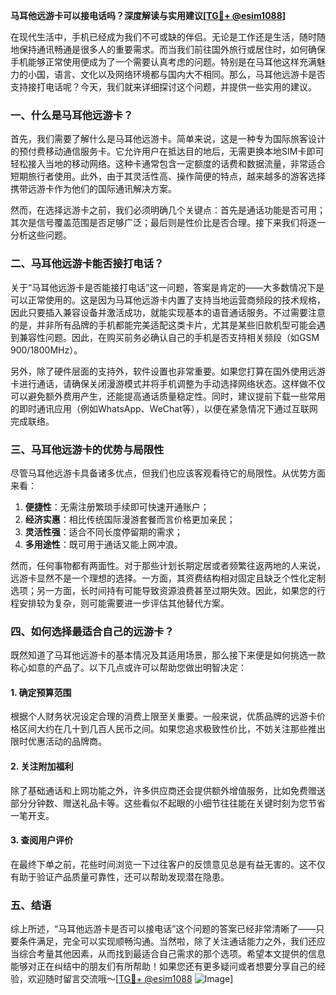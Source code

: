 **马耳他远游卡可以接电话吗？深度解读与实用建议[[TG💪+ @esim1088](https://t.me/s/esim1088)]**

在现代生活中，手机已经成为我们不可或缺的伴侣。无论是工作还是生活，随时随地保持通讯畅通是很多人的重要需求。而当我们前往国外旅行或居住时，如何确保手机能够正常使用便成为了一个需要认真考虑的问题。特别是在马耳他这样充满魅力的小国，语言、文化以及网络环境都与国内大不相同。那么，马耳他远游卡是否支持接打电话呢？今天，我们就来详细探讨这个问题，并提供一些实用的建议。

### 一、什么是马耳他远游卡？

首先，我们需要了解什么是马耳他远游卡。简单来说，这是一种专为国际旅客设计的预付费移动通信服务卡。它允许用户在抵达目的地后，无需更换本地SIM卡即可轻松接入当地的移动网络。这种卡通常包含一定额度的话费和数据流量，非常适合短期旅行者使用。此外，由于其灵活性高、操作简便的特点，越来越多的游客选择携带远游卡作为他们的国际通讯解决方案。

然而，在选择远游卡之前，我们必须明确几个关键点：首先是通话功能是否可用；其次是信号覆盖范围是否足够广泛；最后则是性价比是否合理。接下来我们将逐一分析这些问题。

### 二、马耳他远游卡能否接打电话？

关于“马耳他远游卡是否能接打电话”这一问题，答案是肯定的——大多数情况下是可以正常使用的。这是因为马耳他远游卡内置了支持当地运营商频段的技术规格，因此只要插入兼容设备并激活成功，就能实现基本的语音通话服务。不过需要注意的是，并非所有品牌的手机都能完美适配这类卡片，尤其是某些旧款机型可能会遇到兼容性问题。因此，在购买前务必确认自己的手机是否支持相关频段（如GSM 900/1800MHz）。

另外，除了硬件层面的支持外，软件设置也非常重要。如果您打算在国外使用远游卡进行通话，请确保关闭漫游模式并将手机调整为手动选择网络状态。这样做不仅可以避免额外费用产生，还能提高通话质量稳定性。同时，建议提前下载一些常用的即时通讯应用（例如WhatsApp、WeChat等），以便在紧急情况下通过互联网完成联络。

### 三、马耳他远游卡的优势与局限性

尽管马耳他远游卡具备诸多优点，但我们也应该客观看待它的局限性。从优势方面来看：

1. **便捷性**：无需注册繁琐手续即可快速开通账户；
2. **经济实惠**：相比传统国际漫游套餐而言价格更加亲民；
3. **灵活性强**：适合不同长度停留期的需求；
4. **多用途性**：既可用于通话又能上网冲浪。

然而，任何事物都有两面性。对于那些计划长期定居或者频繁往返两地的人来说，远游卡显然不是一个理想的选择。一方面，其资费结构相对固定且缺乏个性化定制选项；另一方面，长时间持有可能导致资源浪费甚至过期失效。因此，如果您的行程安排较为复杂，则可能需要进一步评估其他替代方案。

### 四、如何选择最适合自己的远游卡？

既然知道了马耳他远游卡的基本情况及其适用场景，那么接下来便是如何挑选一款称心如意的产品了。以下几点或许可以帮助您做出明智决定：

#### 1. 确定预算范围
根据个人财务状况设定合理的消费上限至关重要。一般来说，优质品牌的远游卡价格区间大约在几十到几百人民币之间。如果您追求极致性价比，不妨关注那些推出限时优惠活动的品牌商。

#### 2. 关注附加福利
除了基础通话和上网功能之外，许多供应商还会提供额外增值服务，比如免费赠送部分分钟数、赠送礼品卡等。这些看似不起眼的小细节往往能在关键时刻为您节省一笔开支。

#### 3. 查阅用户评价
在最终下单之前，花些时间浏览一下过往客户的反馈意见总是有益无害的。这不仅有助于验证产品质量可靠性，还可以帮助发现潜在隐患。

### 五、结语

综上所述，“马耳他远游卡是否可以接电话”这个问题的答案已经非常清晰了——只要条件满足，完全可以实现顺畅沟通。当然啦，除了关注通话能力之外，我们还应当综合考量其他因素，从而找到最适合自己需求的那个选项。希望本文提供的信息能够对正在纠结中的朋友们有所帮助！如果您还有更多疑问或者想要分享自己的经验，欢迎随时留言交流哦～[[TG💪+ @esim1088](https://t.me/s/esim1088) ![Image](https://i.postimg.cc/4NQfJmqS/Snipaste-2025-05-13-00-14-12.png)]